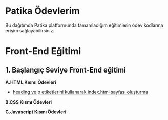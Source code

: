 
# Patika Ödevlerim

Bu dağıtımda Patika platformunda tamamladığım eğitimlerin ödev kodlarına erişim sağlayabilirsiniz.

# Front-End Eğitimi
## 1. Başlangıç Seviye Front-End eğitimi
    
 **A.HTML Kısmı Ödevleri**
- [heading ve p etiketlerini kullanarak index.html sayfası oluşturma](https://academy.patika.dev/tr/courses/html/odev1) 
        
 **B.CSS Kısmı Ödevleri**
        
 **C.Javascript Kısmı Ödevleri**
